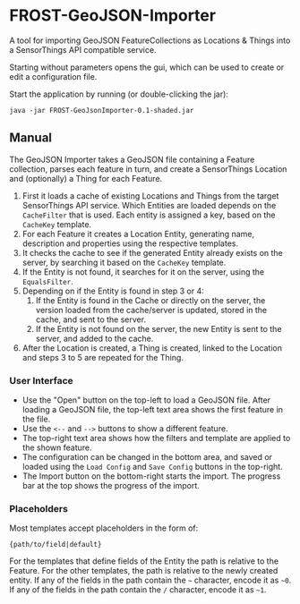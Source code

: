 # FROST-GeoJSON-Importer

A tool for importing GeoJSON FeatureCollections as Locations & Things into a SensorThings API compatible service.

Starting without parameters opens the gui, which can be used to create or edit a configuration file.

Start the application by running (or double-clicking the jar):
```
java -jar FROST-GeoJsonImporter-0.1-shaded.jar
```


## Manual

The GeoJSON Importer takes a GeoJSON file containing a Feature collection, parses each feature in turn, and create a SensorThings Location and (optionally) a Thing for each Feature.

1. First it loads a cache of existing Locations and Things from the target SensorThings API service.
   Which Entities are loaded depends on the `CacheFilter` that is used. Each entity is assigned a key, based on the `CacheKey` template.
2. For each Feature it creates a Location Entity, generating name, description and properties using the respective templates.
3. It checks the cache to see if the generated Entity already exists on the server, by searching it based on the `CacheKey` template.
4. If the Entity is not found, it searches for it on the server, using the `EqualsFilter`.
5. Depending on if the Entity is found in step 3 or 4:
   1. If the Entity is found in the Cache or directly on the server, the version loaded from the cache/server is updated, stored in the cache, and sent to the server.
   2. If the Entity is not found on the server, the new Entity is sent to the server, and added to the cache.
6. After the Location is created, a Thing is created, linked to the Location and steps 3 to 5 are repeated for the Thing.

### User Interface

* Use the "Open" button on the top-left to load a GeoJSON file. After loading a GeoJSON file, the top-left text area shows the first feature in the file.
* Use the `<--` and `-->` buttons to show a different feature.
* The top-right text area shows how the filters and template are applied to the shown feature.
* The configuration can be changed in the bottom area, and saved or loaded using the `Load Config` and `Save Config` buttons in the top-right.
* The Import button on the bottom-right starts the import. The progress bar at the top shows the progress of the import.


### Placeholders

Most templates accept placeholders in the form of:

```
{path/to/field|default}
```

For the templates that define fields of the Entity the path is relative to the Feature.
For the other templates, the path is relative to the newly created entity.
If any of the fields in the path contain the `~` character, encode it as `~0`.
If any of the fields in the path contain the `/` character, encode it as `~1`.

